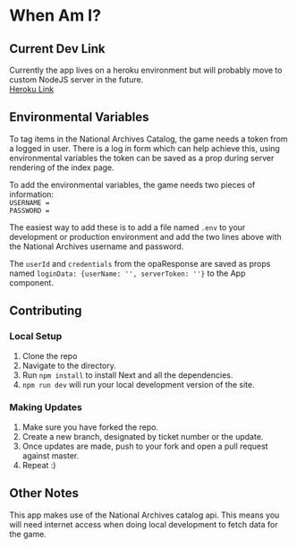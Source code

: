 # When Am I?

## Current Dev Link
Currently the app lives on a heroku environment but will probably move to custom NodeJS server in the future.  
[Heroku Link](https://naraapi-when.herokuapp.com/)

## Environmental Variables
To tag items in the National Archives Catalog, the game needs a token from a logged in user. There is a log in form which can help achieve this, using environmental variables the token can be saved as a prop during server rendering of the index page. 

To add the environmental variables, the game needs two pieces of information:  
`USERNAME =`  
`PASSWORD =`  

The easiest way to add these is to add a file named `.env` to your development or production environment and add the two lines above with the National Archives username and password.

The `userId` and `credentials` from the opaResponse are saved as props named `loginData: {userName: '', serverToken: ''}` to the App component. 

## Contributing
### Local Setup
1. Clone the repo
1. Navigate to the directory.
1. Run `npm install` to install Next and all the dependencies. 
1. `npm run dev` will run your local development version of the site. 

### Making Updates
1. Make sure you have forked the repo. 
1. Create a new branch, designated by ticket number or the update. 
1. Once updates are made, push to your fork and open a pull request against master. 
1. Repeat :)

## Other Notes
This app makes use of the National Archives catalog api. This means you will need internet access when doing local development to fetch data for the game.  
